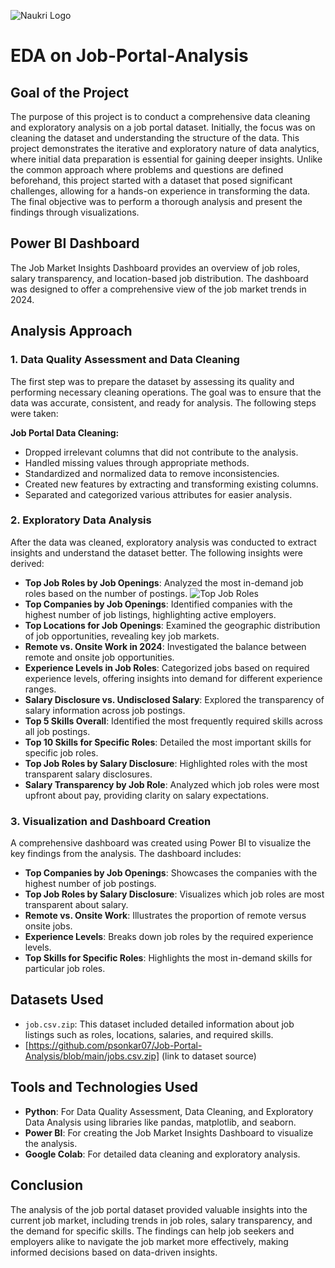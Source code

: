 ![Naukri Logo](https://encrypted-tbn0.gstatic.com/images?q=tbn:ANd9GcRWHWhFLV-_ViPivF0ucuLW7UQlM5QF4zvtgA&s)
# EDA on Job-Portal-Analysis

## Goal of the Project
The purpose of this project is to conduct a comprehensive data cleaning and exploratory analysis on a job portal dataset. Initially, the focus was on cleaning the dataset and understanding the structure of the data. This project demonstrates the iterative and exploratory nature of data analytics, where initial data preparation is essential for gaining deeper insights. Unlike the common approach where problems and questions are defined beforehand, this project started with a dataset that posed significant challenges, allowing for a hands-on experience in transforming the data. The final objective was to perform a thorough analysis and present the findings through visualizations.

## Power BI Dashboard
The Job Market Insights Dashboard provides an overview of job roles, salary transparency, and location-based job distribution. The dashboard was designed to offer a comprehensive view of the job market trends in 2024.


## Analysis Approach

### 1. Data Quality Assessment and Data Cleaning
The first step was to prepare the dataset by assessing its quality and performing necessary cleaning operations. The goal was to ensure that the data was accurate, consistent, and ready for analysis. The following steps were taken:

**Job Portal Data Cleaning:**
- Dropped irrelevant columns that did not contribute to the analysis.
- Handled missing values through appropriate methods.
- Standardized and normalized data to remove inconsistencies.
- Created new features by extracting and transforming existing columns.
- Separated and categorized various attributes for easier analysis.

### 2. Exploratory Data Analysis
After the data was cleaned, exploratory analysis was conducted to extract insights and understand the dataset better. The following insights were derived:

- **Top Job Roles by Job Openings**: Analyzed the most in-demand job roles based on the number of postings.
![Top Job Roles](https://github.com/psonkar07/Job-Portal-Analysis/blob/main/Insights/Top%20Job%20Roles.png)
- **Top Companies by Job Openings**: Identified companies with the highest number of job listings, highlighting active employers.
- **Top Locations for Job Openings**: Examined the geographic distribution of job opportunities, revealing key job markets.
- **Remote vs. Onsite Work in 2024**: Investigated the balance between remote and onsite job opportunities.
- **Experience Levels in Job Roles**: Categorized jobs based on required experience levels, offering insights into demand for different experience ranges.
- **Salary Disclosure vs. Undisclosed Salary**: Explored the transparency of salary information across job postings.
- **Top 5 Skills Overall**: Identified the most frequently required skills across all job postings.
- **Top 10 Skills for Specific Roles**: Detailed the most important skills for specific job roles.
- **Top Job Roles by Salary Disclosure**: Highlighted roles with the most transparent salary disclosures.
- **Salary Transparency by Job Role**: Analyzed which job roles were most upfront about pay, providing clarity on salary expectations.

### 3. Visualization and Dashboard Creation
A comprehensive dashboard was created using Power BI to visualize the key findings from the analysis. The dashboard includes:

- **Top Companies by Job Openings**: Showcases the companies with the highest number of job postings.
- **Top Job Roles by Salary Disclosure**: Visualizes which job roles are most transparent about salary.
- **Remote vs. Onsite Work**: Illustrates the proportion of remote versus onsite jobs.
- **Experience Levels**: Breaks down job roles by the required experience levels.
- **Top Skills for Specific Roles**: Highlights the most in-demand skills for particular job roles.

## Datasets Used
- `job.csv.zip`: This dataset included detailed information about job listings such as roles, locations, salaries, and required skills.
- [https://github.com/psonkar07/Job-Portal-Analysis/blob/main/jobs.csv.zip] (link to dataset source)

## Tools and Technologies Used
- **Python**: For Data Quality Assessment, Data Cleaning, and Exploratory Data Analysis using libraries like pandas, matplotlib, and seaborn.
- **Power BI**: For creating the Job Market Insights Dashboard to visualize the analysis.
- **Google Colab**: For detailed data cleaning and exploratory analysis.

## Conclusion
The analysis of the job portal dataset provided valuable insights into the current job market, including trends in job roles, salary transparency, and the demand for specific skills. The findings can help job seekers and employers alike to navigate the job market more effectively, making informed decisions based on data-driven insights.
